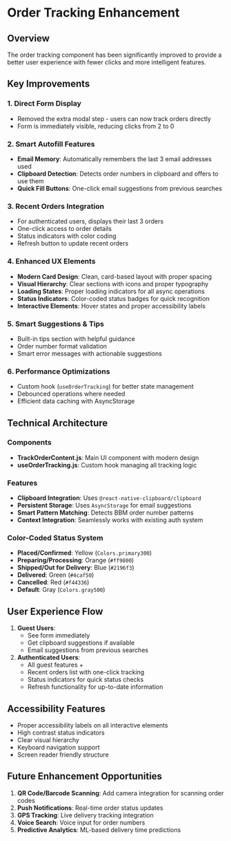 # Order Tracking Enhancement

## Overview

The order tracking component has been significantly improved to provide a better user experience with fewer clicks and more intelligent features.

## Key Improvements

### 1. **Direct Form Display**

- Removed the extra modal step - users can now track orders directly
- Form is immediately visible, reducing clicks from 2 to 0

### 2. **Smart Autofill Features**

- **Email Memory**: Automatically remembers the last 3 email addresses used
- **Clipboard Detection**: Detects order numbers in clipboard and offers to use them
- **Quick Fill Buttons**: One-click email suggestions from previous searches

### 3. **Recent Orders Integration**

- For authenticated users, displays their last 3 orders
- One-click access to order details
- Status indicators with color coding
- Refresh button to update recent orders

### 4. **Enhanced UX Elements**

- **Modern Card Design**: Clean, card-based layout with proper spacing
- **Visual Hierarchy**: Clear sections with icons and proper typography
- **Loading States**: Proper loading indicators for all async operations
- **Status Indicators**: Color-coded status badges for quick recognition
- **Interactive Elements**: Hover states and proper accessibility labels

### 5. **Smart Suggestions & Tips**

- Built-in tips section with helpful guidance
- Order number format validation
- Smart error messages with actionable suggestions

### 6. **Performance Optimizations**

- Custom hook (`useOrderTracking`) for better state management
- Debounced operations where needed
- Efficient data caching with AsyncStorage

## Technical Architecture

### Components

- **TrackOrderContent.js**: Main UI component with modern design
- **useOrderTracking.js**: Custom hook managing all tracking logic

### Features

- **Clipboard Integration**: Uses `@react-native-clipboard/clipboard`
- **Persistent Storage**: Uses `AsyncStorage` for email suggestions
- **Smart Pattern Matching**: Detects BBM order number patterns
- **Context Integration**: Seamlessly works with existing auth system

### Color-Coded Status System

- **Placed/Confirmed**: Yellow (`Colors.primary300`)
- **Preparing/Processing**: Orange (`#ff9800`)
- **Shipped/Out for Delivery**: Blue (`#2196f3`)
- **Delivered**: Green (`#4caf50`)
- **Cancelled**: Red (`#f44336`)
- **Default**: Gray (`Colors.gray500`)

## User Experience Flow

1. **Guest Users**:
   - See form immediately
   - Get clipboard suggestions if available
   - Email suggestions from previous searches
2. **Authenticated Users**:
   - All guest features +
   - Recent orders list with one-click tracking
   - Status indicators for quick status checks
   - Refresh functionality for up-to-date information

## Accessibility Features

- Proper accessibility labels on all interactive elements
- High contrast status indicators
- Clear visual hierarchy
- Keyboard navigation support
- Screen reader friendly structure

## Future Enhancement Opportunities

1. **QR Code/Barcode Scanning**: Add camera integration for scanning order codes
2. **Push Notifications**: Real-time order status updates
3. **GPS Tracking**: Live delivery tracking integration
4. **Voice Search**: Voice input for order numbers
5. **Predictive Analytics**: ML-based delivery time predictions
